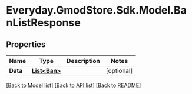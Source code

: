 # Everyday.GmodStore.Sdk.Model.BanListResponse
## Properties

Name | Type | Description | Notes
------------ | ------------- | ------------- | -------------
**Data** | [**List&lt;Ban&gt;**](Ban.md) |  | [optional] 

[[Back to Model list]](../README.md#documentation-for-models) [[Back to API list]](../README.md#documentation-for-api-endpoints) [[Back to README]](../README.md)

